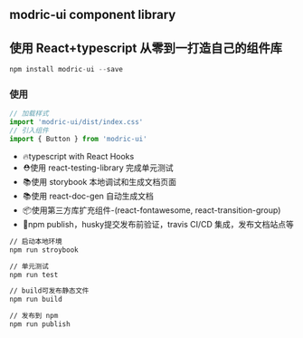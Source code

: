 ## modric-ui component library
## 使用 React+typescript 从零到一打造自己的组件库

~~~javascript
npm install modric-ui --save
~~~

### 使用

~~~javascript
// 加载样式
import 'modric-ui/dist/index.css'
// 引入组件
import { Button } from 'modric-ui'
~~~

* 🔥typescript with React Hooks
* ⛑️使用 react-testing-library 完成单元测试
* 📚使用 storybook 本地调试和生成文档页面
* 📚使用 react-doc-gen 自动生成文档
* 📦使用第三方库扩充组件-(react-fontawesome, react-transition-group)
* 🎉npm publish，husky提交发布前验证，travis CI/CD 集成，发布文档站点等

~~~bash
// 启动本地环境
npm run stroybook

// 单元测试
npm run test

// build可发布静态文件
npm run build

// 发布到 npm
npm run publish
~~~